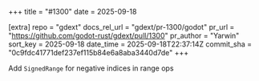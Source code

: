 +++
title = "#1300"
date = 2025-09-18

[extra]
repo = "gdext"
docs_rel_url = "gdext/pr-1300/godot"
pr_url = "https://github.com/godot-rust/gdext/pull/1300"
pr_author = "Yarwin"
sort_key = 2025-09-18
date_time = 2025-09-18T22:37:14Z
commit_sha = "0c9fdc41771def237ef115b84e6a8aba3440d7de"
+++

Add `SignedRange` for negative indices in range ops
